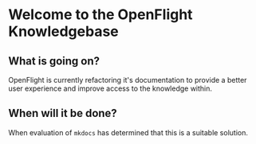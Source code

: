 # Welcome to the OpenFlight Knowledgebase

## What is going on?

OpenFlight is currently refactoring it's documentation to provide a better user experience and improve access to the knowledge within.

## When will it be done?

When evaluation of `mkdocs` has determined that this is a suitable solution.
